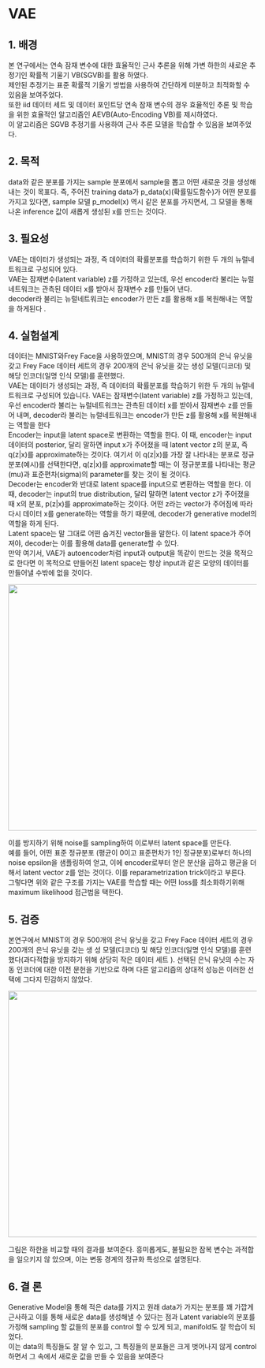 # VAE


## 1. 배경

본 연구에서는 연속 잠재 변수에 대한 효율적인 근사 추론을 위해 가변 하한의 새로운 추정기인 확률적 기울기 VB(SGVB)를 활용 하였다.<br>
제안된 추정기는 표준 확률적 기울기 방법을 사용하여 간단하게 미분하고 최적화할 수 있음을 보여주었다.<br> 
또한 iid 데이터 세트 및 데이터 포인트당 연속 잠재 변수의 경우 효율적인 추론 및 학습을 위한 효율적인 알고리즘인 AEVB(Auto-Encoding VB)를 제시하였다.<br>
이 알고리즘은 SGVB 추정기를 사용하여 근사 추론 모델을 학습할 수 있음을 보여주었다.


## 2. 목적

data와 같은 분포를 가지는 sample 분포에서 sample을 뽑고 어떤 새로운 것을 생성해내는 것이 목표다. 즉,
주어진 training data가 p_data(x)(확률밀도함수)가 어떤 분포를 가지고 있다면, sample 모델 p_model(x) 역시 같은 분포를 가지면서,
그 모델을 통해 나온 inference 값이 새롭게 생성된 x를 만드는 것이다.


## 3. 필요성

VAE는 데이터가 생성되는 과정, 즉 데이터의 확률분포를 학습하기 위한 두 개의 뉴럴네트워크로 구성되어 있다.<br>
VAE는 잠재변수(latent variable) z를 가정하고 있는데, 우선 encoder라 불리는 뉴럴네트워크는 관측된 데이터 x를 받아서 잠재변수 z를 만들어 낸다.<br> 
decoder라 불리는 뉴럴네트워크는 encoder가 만든 z를 활용해 x를 복원해내는 역할을 하게된다
.


## 4. 실험설계

데이터는 MNIST와Frey Face을 사용하였으며, MNIST의 경우 500개의 은닉 유닛을 갖고 Frey Face 데이터 세트의 경우 200개의 은닉 유닛을 갖는 생성 모델(디코더) 및 해당 인코더(일명 인식 모델)를 훈련했다.<br>
VAE는 데이터가 생성되는 과정, 즉 데이터의 확률분포를 학습하기 위한 두 개의 뉴럴네트워크로 구성되어 있습니다. VAE는 잠재변수(latent variable) z를 가정하고 있는데, 우선 encoder라 불리는 뉴럴네트워크는 관측된 데이터 x를 받아서 잠재변수 z를 만들어 내며, decoder라 불리는 뉴럴네트워크는 encoder가 만든 z를 활용해 x를 복원해내는 역할을 한다<br>
Encoder는 input을 latent space로 변환하는 역할을 한다. 이 때, encoder는 input 데이터의 posterior, 달리 말하면 input x가 주어졌을 때 latent vector z의 분포, 즉  q(z|x)를 approximate하는 것이다. 여기서 이 q(z|x)를 가장 잘 나타내는 분포로 정규분포(예시)를 선택한다면, q(z|x)를 approximate할 때는 이 정규분포를 나타내는 평균(mu)과 표준편차(sigma)의 parameter를 찾는 것이 될 것이다.<br>
Decoder는 encoder와 반대로 latent space를 input으로 변환하는 역할을 한다. 이 때, decoder는 input의 true distribution, 달리 말하면 latent vector z가 주어졌을 때 x의 분포,  p(z|x)를 approximate하는 것이다. 어떤 z라는 vector가 주어짐에 따라 다시 데이터 x를 generate하는 역할을 하기 때문에, decoder가 generative model의 역할을 하게 된다.<br>
Latent space는 말 그대로 어떤 숨겨진 vector들을 말한다. 이 latent space가 주어져야, decoder는 이를 활용해 data를 generate할 수 있다.<br> 
만약 여기서, VAE가 autoencoder처럼 input과 output을 똑같이 만드는 것을 목적으로 한다면 이 목적으로 만들어진 latent space는 항상 input과 같은 모양의 데이터를 만들어낼 수밖에 없을 것이다.<br>
<p align="center">
  <img src=[https://github.com/donggale72/webtest_html/blob/main/img/%ED%99%94%EB%A9%B4%20%EC%BA%A1%EC%B2%98%202022-08-29%20171801.jpg](https://github.com/donggale72/webtest_html/blob/main/imges/vae.jpg) style="width:1000px; height:500px;"/>

이를 방지하기 위해 noise를 sampling하여 이로부터 latent space를 만든다.<br> 
예를 들어, 어떤 표준 정규분포 (평균이 0이고 표준편차가 1인 정규분포)로부터 하나의 noise epsilon을 샘플링하여 얻고, 이에 encoder로부터 얻은 분산을 곱하고 평균을 더해서 latent vector z를 얻는 것이다. 이를 reparametrization trick이라고 부른다.<br>
그렇다면 위와 같은 구조를 가지는 VAE를 학습할 때는 어떤 loss를 최소화하기위해 maximum likelihood 접근법을 택한다.<br>


## 5. 검증

본연구에서 MNIST의 경우 500개의 은닉 유닛을 갖고 Frey Face 데이터 세트의 경우 200개의 은닉 유닛을 갖는 생
성 모델(디코더) 및 해당 인코더(일명 인식 모델)를 훈련했다(과다적합을 방지하기 위해 상당히 작은 데이터 세트 ). 
선택된 은닉 유닛의 수는 자동 인코더에 대한 이전 문헌을 기반으로 하며 다른 알고리즘의 상대적 성능은 이러한 선택에 그다지 민감하지 않았다.<br>

<p align="center">
  <img src=https://github.com/donggale72/webtest_html/blob/main/img/%ED%99%94%EB%A9%B4%20%EC%BA%A1%EC%B2%98%202022-08-29%20171801.jpg style="width:1000px; height:500px;"/>
  </p>

그림은 하한을 비교할 때의 결과를 보여준다. 흥미롭게도, 불필요한 잠복 변수는 과적합을 일으키지 않
았으며, 이는 변동 경계의 정규화 특성으로 설명된다.


## 6. 결 론

Generative Model을 통해 적은 data를 가지고 원래 data가 가지는 분포를 꽤 가깝게 근사하고 이를 통해 새로운 data를 생성해낼 수 있다는 점과
Latent variable의 분포를 가정해 sampling 할 값들의 분포를 control 할 수 있게 되고, manifold도 잘 학습이 되었다.<br>
이는 data의 특징들도 잘 알 수 있고, 그 특징들의 분포들은 크게 벗어나지 않게 control 하면서 그 속에서 새로운 값을 만들 수 있음을 보여준다

